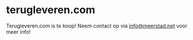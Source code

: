 # terugleveren.com

Terugleveren.com is te koop! Neem contact op via info@meerstad.net voor meer info!

